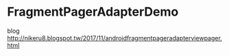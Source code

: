 # FragmentPagerAdapterDemo

blog
http://nikeru8.blogspot.tw/2017/11/androidfragmentpageradapterviewpager.html
